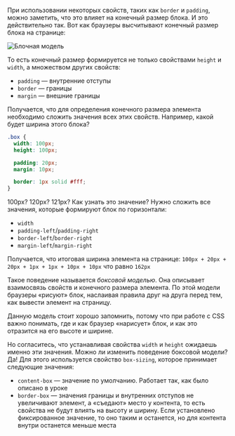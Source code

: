 
При использовании некоторых свойств, таких как `border` и `padding`, можно заметить, что это влияет на конечный размер блока. И это действительно так. Вот как браузеры высчитывают конечный размер блока на странице:

![Блочная модель](https://raw.githubusercontent.com/hexlet-basics/exercises-css/refs/heads/main/modules/30-box/60-box-model/assets/box-model-standard-small.png)

То есть конечный размер формируется не только свойствами `height` и `width`, а множеством других свойств:

* `padding` — внутренние отступы
* `border` — границы
* `margin` — внешние границы

Получается, что для определения конечного размера элемента необходимо сложить значения всех этих свойств. Например, какой будет ширина этого блока?

```css
.box {
  width: 100px;
  height: 100px;

  padding: 20px;
  margin: 10px;

  border: 1px solid #fff;
}
```

100px? 120px? 121px? Как узнать это значение? Нужно сложить все значения, которые формируют блок по горизонтали:

* `width`
* `padding-left`/`padding-right`
* `border-left`/`border-right`
* `margin-left`/`margin-right`

Получается, что итоговая ширина элемента на странице: `100px + 20px + 20px + 1px + 1px + 10px + 10px` что равно `162px`

Такое поведение называется _боксовой моделью_. Она описывает взаимосвязь свойств и конечного размера элемента. По этой модели браузеры «рисуют» блок, наслаивая правила друг на друга перед тем, как вывести элемент на страницу.

Данную модель стоит хорошо запомнить, потому что при работе с CSS важно понимать, где и как браузер «нарисует» блок, и как это отразится на его высоте и ширине.

Но согласитесь, что устанавливая свойства `width` и `height` ожидаешь именно эти значения. Можно ли изменить поведение боксовой модели? Да! Для этого используется свойство `box-sizing`, которое принимает следующие значения:

* `content-box` — значение по умолчанию. Работает так, как было описано в уроке
* `border-box` — значения границы и внутренних отступов не увеличивают элемент, а «съедают» место у контента, то есть свойства не будут влиять на высоту и ширину. Если установлено фиксированное значение, то оно таким и останется, но для контента внутри останется меньше места
